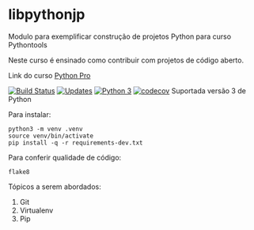 # libpythonjp
Modulo para exemplificar construção de projetos Python para curso Pythontools

Neste curso é ensinado como contribuir com projetos de código aberto.

Link do curso [Python Pro](https://www.python.pro.br/)

[![Build Status](https://travis-ci.org/pythonprgbr/libpythonjp.svg?branch=master)](https://travis-ci.org/pythonprgbr/libpythonjp)
[![Updates](https://pyup.io/repos/github/pythonprgbr/libpythonjp/shield.svg)](https://pyup.io/repos/github/pythonprgbr/libpythonjp/)
[![Python 3](https://pyup.io/repos/github/pythonprgbr/libpythonjp/python-3-shield.svg)](https://pyup.io/repos/github/pythonprgbr/libpythonjp/)
[![codecov](https://codecov.io/gh/pythonprgbr/libpythonjp/branch/master/graph/badge.svg?token=jKb5QR8Ern)](undefined)
Suportada versão 3 de Python

Para instalar:
```console
python3 -m venv .venv
source venv/bin/activate
pip install -q -r requirements-dev.txt
```

Para conferir qualidade de código:
```console
flake8
```

Tópicos a serem abordados:
1. Git
2. Virtualenv
3. Pip